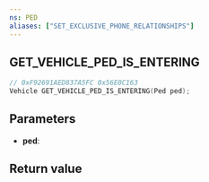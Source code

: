 ```yaml
---
ns: PED
aliases: ["SET_EXCLUSIVE_PHONE_RELATIONSHIPS"]
---
```

## GET_VEHICLE_PED_IS_ENTERING

```c
// 0xF92691AED837A5FC 0x56E0C163
Vehicle GET_VEHICLE_PED_IS_ENTERING(Ped ped);
```

## Parameters
* **ped**: 

## Return value
